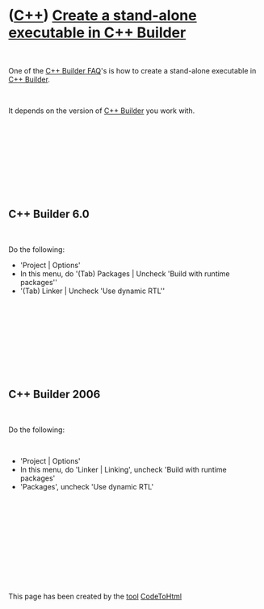 



 

 

 

 

 

([C++](Cpp.htm)) [Create a stand-alone executable in C++ Builder](CppBuilderStandAloneExecutable.htm)
=====================================================================================================

 

One of the [C++ Builder FAQ](CppBuilderFaq.htm)'s is how to create a
stand-alone executable in [C++ Builder](CppBuilder.htm).

 

It depends on the version of [C++ Builder](CppBuilder.htm) you work
with.

 

 

 

 

 

C++ Builder 6.0
---------------

 

Do the following:

-   'Project | Options'
-   In this menu, do '(Tab) Packages | Uncheck 'Build with runtime
    packages''
-   '(Tab) Linker | Uncheck 'Use dynamic RTL''

 

 

 

 

 

C++ Builder 2006
----------------

 

Do the following:

 

-   'Project | Options'
-   In this menu, do 'Linker | Linking', uncheck 'Build with runtime
    packages'
-   'Packages', uncheck 'Use dynamic RTL'

 

 

 

 

 





 




This page has been created by the [tool](Tools.htm)
[CodeToHtml](ToolCodeToHtml.htm)

